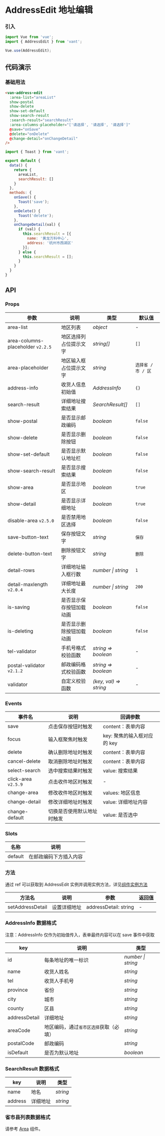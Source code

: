# AddressEdit 地址编辑

### 引入

```js
import Vue from 'vue';
import { AddressEdit } from 'vant';

Vue.use(AddressEdit);
```

## 代码演示

### 基础用法

```html
<van-address-edit
  :area-list="areaList"
  show-postal
  show-delete
  show-set-default
  show-search-result
  :search-result="searchResult"
  :area-columns-placeholder="['请选择', '请选择', '请选择']"
  @save="onSave"
  @delete="onDelete"
  @change-detail="onChangeDetail"
/>
```

```js
import { Toast } from 'vant';

export default {
  data() {
    return {
      areaList,
      searchResult: []
    }
  },
  methods: {
    onSave() {
      Toast('save');
    },
    onDelete() {
      Toast('delete');
    },
    onChangeDetail(val) {
      if (val) {
        this.searchResult = [{
          name: '黄龙万科中心',
          address: '杭州市西湖区'
        }];
      } else {
        this.searchResult = [];
      }
    }
  }
}
```

## API

### Props

| 参数 | 说明 | 类型 | 默认值 |
|------|------|------|------|
| area-list | 地区列表 | *object* | - |
| area-columns-placeholder `v2.2.5` | 地区选择列占位提示文字 | *string[]* | `[]` |
| area-placeholder  | 地区输入框占位提示文字 | *string* | `选择省 / 市 / 区` |
| address-info | 收货人信息初始值 | *AddressInfo* | `{}` |
| search-result | 详细地址搜索结果 | *SearchResult[]* | `[]` |
| show-postal | 是否显示邮政编码 | *boolean* | `false` |
| show-delete | 是否显示删除按钮 | *boolean* | `false` |
| show-set-default | 是否显示默认地址栏 | *boolean* | `false` |
| show-search-result | 是否显示搜索结果 | *boolean* | `false` |
| show-area | 是否显示地区 | *boolean* | `true` |
| show-detail | 是否显示详细地址 | *boolean* | `true` |
| disable-area `v2.5.0` | 是否禁用地区选择 | *boolean* | `false` |
| save-button-text | 保存按钮文字 | *string* | `保存` |
| delete-button-text | 删除按钮文字 | *string* | `删除` |
| detail-rows | 详细地址输入框行数 | *number \| string* | `1` |
| detail-maxlength `v2.0.4` | 详细地址最大长度 | *number \| string* | `200` |
| is-saving | 是否显示保存按钮加载动画 | *boolean* | `false` |
| is-deleting | 是否显示删除按钮加载动画 | *boolean* | `false` |
| tel-validator | 手机号格式校验函数 | *string => boolean* | - |
| postal-validator `v2.1.2` | 邮政编码格式校验函数 | *string => boolean* | - |
| validator | 自定义校验函数 | *(key, val) => string* | - |

### Events

| 事件名 | 说明 | 回调参数 |
|------|------|------|
| save | 点击保存按钮时触发 | content：表单内容 |
| focus | 输入框聚焦时触发 | key: 聚焦的输入框对应的 key |
| delete | 确认删除地址时触发 | content：表单内容 |
| cancel-delete | 取消删除地址时触发 | content：表单内容 |
| select-search | 选中搜索结果时触发 | value: 搜索结果 |
| click-area `v2.5.9` | 点击收件地区时触发 | - |
| change-area | 修改收件地区时触发 | values: 地区信息 |
| change-detail | 修改详细地址时触发 | value: 详细地址内容 |
| change-default | 切换是否使用默认地址时触发 | value: 是否选中 |

### Slots

| 名称 | 说明 |
|------|------|
| default | 在邮政编码下方插入内容 |

### 方法

通过 ref 可以获取到 AddressEdit 实例并调用实例方法，详见[组件实例方法](#/zh-CN/quickstart#zu-jian-shi-li-fang-fa)

| 方法名 | 说明 | 参数 | 返回值 |
|------|------|------|------|
| setAddressDetail | 设置详细地址 | addressDetail: string | - |

### AddressInfo 数据格式

注意：AddressInfo 仅作为初始值传入，表单最终内容可以在 save 事件中获取

| key | 说明 | 类型 |
|------|------|------|
| id | 每条地址的唯一标识 | *number \| string* |
| name | 收货人姓名 | *string* |
| tel | 收货人手机号 | *string* |
| province | 省份 | *string* |
| city | 城市 | *string* |
| county | 区县 | *string* |
| addressDetail | 详细地址 | *string* |
| areaCode | 地区编码，通过`省市区选择`获取（必填） | *string* |
| postalCode | 邮政编码 | *string* |
| isDefault | 是否为默认地址 | *boolean* |

### SearchResult 数据格式

| key | 说明 | 类型 |
|------|------|------|
| name | 地名 | *string* |
| address | 详细地址 | *string* |

### 省市县列表数据格式

请参考 [Area](#/zh-CN/area) 组件。
